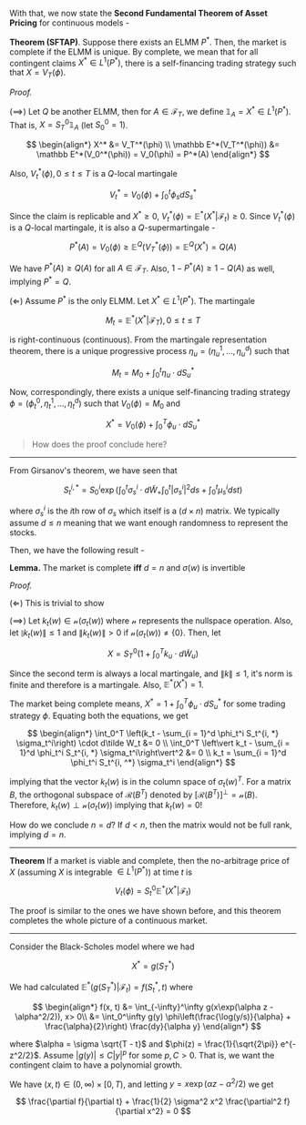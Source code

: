 With that, we now state the **Second Fundamental Theorem of Asset Pricing** for continuous models -

**Theorem (SFTAP)**. Suppose there exists an ELMM $P^*$. Then, the market is complete if the ELMM is unique. By complete, we mean that for all contingent claims $X^* \in L^1 (P^*)$, there is a self-financing trading strategy such that $X = V_T(\phi)$.

*Proof.* 

$(\implies)$ Let $Q$ be another ELMM, then for $A \in \mathcal F_T$, we define $\mathbb 1_A = X^* \in L^1(P^*)$. That is, $X = S_T^0 \mathbb 1_A$ (let $S_0^0 = 1$).

$$
\begin{align*}
X^* &= V_T^*(\phi) \\
\mathbb E^*(V_T^*(\phi)) &= \mathbb E^*(V_0^*(\phi)) =  V_0(\phi)  = P^*(A)
\end{align*}
$$

Also, $V_t^*(\phi), 0\leq t\leq T$ is a $Q$-local martingale

$$
V_t^* = V_0(\phi) + \int_0^t \phi_s dS_s^*
$$

Since the claim is replicable and $X^* \geq 0$, $V_t^*(\phi) = \mathbb E^*(X^* \vert \mathcal F_t) \geq 0$. Since $V_t^*(\phi)$ is a $Q$-local martingale, it is also a $Q$-supermartingale -

$$
P^*(A) =V_0(\phi) \geq \mathbb E^Q(V_T^*(\phi)) = \mathbb E^Q(X^*) = Q(A)
$$

We have $P^*(A) \geq Q(A)$ for all $A \in \mathcal F_T$. Also, $1 - P^*(A) \geq 1 - Q(A)$ as well, implying $P^* = Q$.

$(\Longleftarrow)$ Assume $P^*$ is the only ELMM. Let $X^* \in L^1(P^*)$. The martingale

$$
M_t = \mathbb E^*(X^* \vert \mathcal F_T), 0 \leq t \leq T
$$

is right-continuous (continuous). From the martingale representation theorem, there is a unique progressive process $\eta_u = (\eta_u^1, \dots, \eta_u^d)$ such that

$$
M_t = M_0 + \int_0^t \eta_u \cdot dS_u^*
$$

Now, correspondingly, there exists a unique self-financing trading strategy $\phi = (\phi_t^0, \eta_t^1, \dots, \eta_t^d)$ such that $V_0(\phi) = M_0$ and

$$
X^* = V_0(\phi) + \int_0^T \phi_u \cdot dS_u^*
$$

> How does the proof conclude here?

---

From Girsanov's theorem, we have seen that 

$$
S_t^{i,*} = S_0^i \exp\left(\int_0^t \sigma_s^i \cdot d\tilde W_ + \int_0^t \vert \sigma_s^i \vert^2 ds + \int_0^t \mu_s^i dst\right)
$$

where $\sigma_s^i$ is the $i$th row of $\sigma_s$ which itself is a $(d \times n)$ matrix. We typically assume $d \leq n$ meaning that we want enough randomness to represent the stocks.

Then, we have the following result -

**Lemma.** The market is complete **iff** $d = n$ and $\sigma(w)$ is invertible

*Proof.*

$(\Longleftarrow)$ This is trivial to show

$(\implies)$ Let $k_t(w) \in \mathcal n(\sigma_t(w))$ where $\mathcal n$ represents the nullspace operation. Also, let $\|k_t(w) \|\leq 1$ and $\|k_t(w) \| > 0$ if $\mathcal n(\sigma_t(w)) \neq \{0\}$. Then, let

$$
X = S_T^0 (1 + \int_0^T k_u \cdot d \tilde W_u)
$$

Since the second term is always a local martingale, and $\|k\|\leq 1$, it's norm is finite and therefore is a martingale. Also, $\mathbb E^*(X^*) = 1$.

The market being complete means, $X^* = 1 + \int_0^T \phi_u \cdot dS_u^*$ for some trading strategy $\phi$. Equating both the equations, we get

$$
\begin{align*}
\int_0^T \left(k_t - \sum_{i = 1}^d \phi_t^i S_t^{i, *} \sigma_t^i\right) \cdot d\tilde W_t &= 0 \\
\int_0^T \left\vert k_t - \sum_{i = 1}^d \phi_t^i S_t^{i, *} \sigma_t^i\right\vert^2 &= 0 \\
k_t = \sum_{i = 1}^d \phi_t^i S_t^{i, ^*} \sigma_t^i
\end{align*}
$$

implying that the vector $k_t(w)$ is in the column space of $\sigma_t(w) ^T$. For a matrix $B$, the orthogonal subspace of $\mathcal R(B^{T})$ denoted by $[\mathcal R(B^T)]^{\perp} = \mathcal n(B)$. Therefore, $k_t(w) \perp \mathcal n(\sigma_t(w))$ implying that $k_t(w) = 0$!

How do we conclude $n = d$? If $d < n$, then the matrix would not be full rank, implying $d = n$.

---

**Theorem** If a market is viable and complete, then the no-arbitrage price of $X$ (assuming $X$ is integrable $\in L^1(P^*)$) at time $t$ is

$$
V_t(\phi) = S_t^0 \mathbb E^*(X^* \vert \mathcal F_t)
$$

The proof is similar to the ones we have shown before, and this theorem completes the whole picture of a continuous market.

---

Consider the Black-Scholes model where we had 

$$
X^* = g(S_T^*)
$$

We had calculated $\mathbb E^*(g(S_T^*) \vert \mathcal F_t) = f(S_t^*, t)$ where

$$
\begin{align*}
f(x, t) &= \int_{-\infty}^\infty g(x\exp(\alpha z - \alpha^2/2)), x> 0\\
&= \int_0^\infty g(y) \phi\left(\frac{\log(y/s)}{\alpha} + \frac{\alpha}{2}\right) \frac{dy}{\alpha y}
\end{align*}
$$

where $\alpha = \sigma \sqrt{T - t}$ and $\phi(z) = \frac{1}{\sqrt{2\pi}} e^{-z^2/2}$. Assume $\vert g(y) \vert \leq C \vert y\vert^p$ for some $p, C > 0$. That is, we want the contingent claim to have a polynomial growth. 

We have $(x, t) \in (0, \infty) \times [0, T)$, and letting $y = x\exp(\alpha z - \alpha^2/2)$ we get

$$
\frac{\partial f}{\partial t} + \frac{1}{2} \sigma^2 x^2 \frac{\partial^2 f}{\partial x^2} = 0
$$
